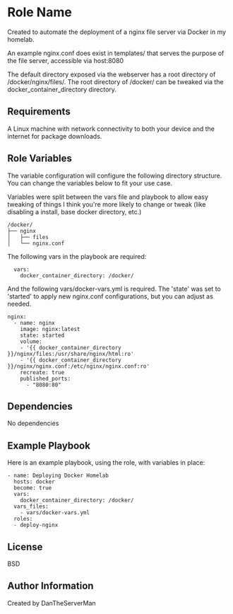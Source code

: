 Role Name
=========

Created to automate the deployment of a nginx file server via Docker in my homelab.

An example nginx.conf does exist in templates/ that serves the purpose of the file server, accessible via host:8080

The default directory exposed via the webserver has a root directory of /docker/nginx/files/. The root directory of /docker/ can be tweaked via the docker_container_directory directory. 

Requirements
------------

A Linux machine with network connectivity to both your device and the internet for package downloads.

Role Variables
--------------
 
The variable configuration will configure the following directory structure. You can change the variables below to fit your use case.

Variables were split between the vars file and playbook to allow easy tweaking of things I think you're more likely to change or tweak (like disabling a install, base docker directory, etc.)

```
/docker/
├── nginx
│   ├── files
│   └── nginx.conf
```

The following vars in the playbook are required:
```
  vars:
    docker_container_directory: /docker/
```

And the following vars/docker-vars.yml is required. The 'state' was set to 'started' to apply new nginx.conf configurations, but you can adjust as needed.

```
nginx:
  - name: nginx
    image: nginx:latest
    state: started 
    volume:
    - '{{ docker_container_directory }}/nginx/files:/usr/share/nginx/html:ro'
    - '{{ docker_container_directory }}/nginx/nginx.conf:/etc/nginx/nginx.conf:ro'
    recreate: true
    published_ports:
      - "8080:80"
```

Dependencies
------------

No dependencies

Example Playbook
----------------

Here is an example playbook, using the role, with variables in place:
```
- name: Deploying Docker Homelab
  hosts: docker 
  become: true
  vars:
    docker_container_directory: /docker/
  vars_files:
    - vars/docker-vars.yml
  roles:
  - deploy-nginx
```
License
-------

BSD

Author Information
------------------

Created by DanTheServerMan